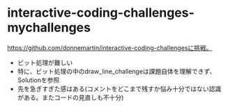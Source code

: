 # interactive-coding-challenges-mychallenges
https://github.com/donnemartin/interactive-coding-challengesに挑戦。
- ビット処理が難しい
- 特に、ビット処理の中のdraw_line_challengeは課題自体を理解できず、Solutionを参照
- 先を急ぎすぎた感はある(コメントをどこまで残すか悩み十分ではない認識がある。またコードの見直しも不十分)
